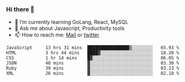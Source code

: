 ### Hi there 👋

- 🌱 I’m currently learning GoLang, React, MySQL
- 💬 Ask me about Javascript, Productivity tools 
- 📫 How to reach me: [Mail](mailto:kvaishak47@gmail.com) or [twitter](https://twitter.com/kvaish4k)

<!--START_SECTION:waka-->

```text
JavaScript     13 hrs 31 mins  ████████████████▒░░░░░░░░   65.93 %
HTML           3 hrs 44 mins   ████▓░░░░░░░░░░░░░░░░░░░░   18.20 %
CSS            1 hr 14 mins    █▓░░░░░░░░░░░░░░░░░░░░░░░   06.05 %
JSON           40 mins         ▓░░░░░░░░░░░░░░░░░░░░░░░░   03.30 %
Ruby           39 mins         ▓░░░░░░░░░░░░░░░░░░░░░░░░   03.23 %
XML            26 mins         ▓░░░░░░░░░░░░░░░░░░░░░░░░   02.18 %
```

<!--END_SECTION:waka-->
